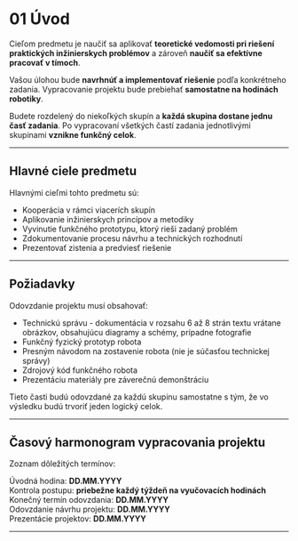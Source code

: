 
# 01 Úvod

Cieľom predmetu je naučiť sa aplikovať **teoretické vedomosti pri riešení praktických inžinierskych problémov** a zároveň **naučiť sa efektívne pracovať v tímoch**.

Vašou úlohou bude **navrhnúť a implementovať riešenie** podľa konkrétneho zadania. Vypracovanie projektu bude prebiehať **samostatne na hodinách robotiky**.

Budete rozdelený do niekoľkých skupín a **každá skupina dostane jednu časť zadania**. Po vypracovaní všetkých častí zadania jednotlivými skupinami **vznikne funkčný celok**.

---

## Hlavné ciele predmetu

Hlavnými cieľmi tohto predmetu sú:

* Kooperácia v rámci viacerích skupín
* Aplikovanie inžinierskych princípov a metodiky
* Vyvinutie funkčného prototypu, ktorý rieši zadaný problém
* Zdokumentovanie procesu návrhu a technických rozhodnutí
* Prezentovať zistenia a predviesť riešenie

---

## Požiadavky

Odovzdanie projektu musí obsahovať:

* Technickú správu - dokumentácia v rozsahu 6 až 8 strán textu vrátane obrázkov, obsahujúcu diagramy a schémy, prípadne fotografie
* Funkčný fyzický prototyp robota
* Presným návodom na zostavenie robota (nie je súčasťou technickej správy)
* Zdrojový kód funkčného robota
* Prezentáciu materiály pre záverečnú demonštráciu

Tieto časti budú odovzdané za každú skupinu samostatne s tým, že vo výsledku budú trvoriť jeden logický celok.

---

## Časový harmonogram vypracovania projektu

Zoznam dôležitých termínov:

Úvodná hodina: **DD.MM.YYYY**  
Kontrola postupu: **priebežne každý týždeň na vyučovacích hodinách**  
Konečný termín odovzdania: **DD.MM.YYYY**  
Odovzdanie návrhu projektu: **DD.MM.YYYY**  
Prezentácie projektov: **DD.MM.YYYY** 

---

